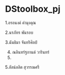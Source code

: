 # DStoolbox_pj

1.อรอนงค์ คำมุงคุณ 

2.นรภัทร พันรอบ 

3.ฉันธิมา จันทริศิลป์

4. ณลินทร์ฐกานต์ วารินทร์
5. 
5.ลัลน์ลลิต สุวรรณศรี
